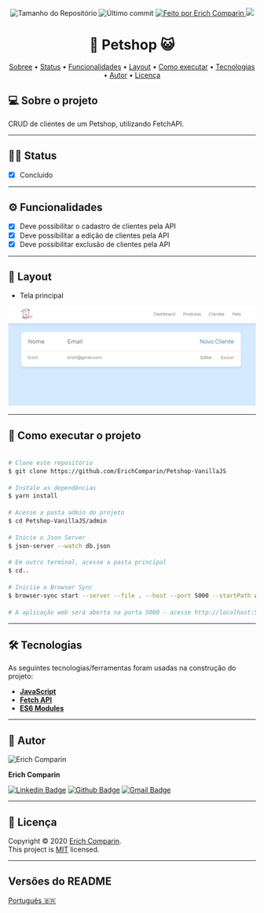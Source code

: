 <p align="center">
  <img alt="Tamanho do Repositório" src="https://img.shields.io/github/repo-size/ErichComparin/Petshop-VanillaJS?style=flat-square" />
  
  <img alt="Último commit" src="https://img.shields.io/github/last-commit/ErichComparin/Petshop-VanillaJS?style=flat-square" />

  <a href="https://github.com/ErichComparin">
    <img alt="Feito por Erich Comparin" src="https://img.shields.io/badge/feito%20por-Erich%20Comparin-orange?style=flat-square" />
  </a>

  <a href="./LICENSE">
    <img href="Licença MIT" src="https://img.shields.io/apm/l/vim-mode?style=flat-square" />
  </a>
</p>

<h1 align="center">
    🐶 Petshop 😺
</h1>

<!-- 🚧🚧 Em construção 🚧🚧 -->

<p align="center">
 <a href="#-sobre-o-projeto">Sobree</a> •
 <a href="#️-status">Status</a> •
 <a href="#️-funcionalidades">Funcionalidades</a> •
 <a href="#-layout">Layout</a> • 
 <a href="#-como-executar-o-projeto">Como executar</a> • 
 <a href="#-tecnologias">Tecnologias</a> •
 <a href="#-autor">Autor</a> • 
 <a href="#-licença">Licença</a>
</p>

## 💻 Sobre o projeto

CRUD de clientes de um Petshop, utilizando FetchAPI.

---

## 🏃‍♂️ Status

- [x] Concluído

---

## ⚙️ Funcionalidades

- [x] Deve possibilitar o cadastro de clientes pela API
- [x] Deve possibilitar a edição de clientes pela API
- [x] Deve possibilitar exclusão de clientes pela API

---

## 🎨 Layout

- Tela principal
<img alt="Tela principal" src="./readme/web1.jpg?raw=true">

---

## 🚀 Como executar o projeto

```bash

# Clone este repositório
$ git clone https://github.com/ErichComparin/Petshop-VanillaJS

# Instale as dependências
$ yarn install

# Acesse a pasta admin do projeto
$ cd Petshop-VanillaJS/admin

# Inicie o Json Server
$ json-server --watch db.json

# Em outro terminal, acesse a pasta principal
$ cd..

# Iniciie o Browser Sync
$ browser-sync start --server --file . --host --port 5000 --startPath admin/telas/lista_cliente.html

# A aplicação web será aberta na porta 5000 - acesse http://localhost:5000/admin/telas/lista_cliente.html

```

---

## 🛠 Tecnologias

As seguintes tecnologias/ferramentas foram usadas na construção do projeto:

-   **[JavaScript](https://www.javascript.com/)**
-   **[Fetch API](https://developer.mozilla.org/pt-BR/docs/Web/API/Fetch_API)**
-   **[ES6 Modules](https://developer.mozilla.org/pt-BR/docs/Web/JavaScript/Guide/M%C3%B3dulos)**

---

## 🧔 Autor

<img alt="Erich Comparin" src="https://avatars1.githubusercontent.com/u/49964553?s=460&u=cbfeb4a52528866ecd92b23fb86afa9bf1cc4ee2&v=4" width="120px"/>

**Erich Comparin**

[![Linkedin Badge](https://img.shields.io/badge/-Erich_Comparin-blue?style=flat-square&logo=Linkedin&logoColor=white&link=ttps://www.linkedin.com/in/erich-comparin-6923119b/)](https://www.linkedin.com/in/erich-comparin-6923119b/) [![Github Badge](https://img.shields.io/badge/-Erich_Comparin-000?style=flat-square&logo=Github&logoColor=white&link=https://github.com/ErichComparin)](https://github.com/ErichComparin) [![Gmail Badge](https://img.shields.io/badge/-erich.comparin@gmail.com-c14438?style=flat-square&logo=Gmail&logoColor=white&link=mailto:erich.comparin@gmail.com)](mailto:erich.comparin@gmail.com)

---

## 📝 Licença

Copyright © 2020 [Erich Comparin](https://github.com/ErichComparin).<br />
This project is [MIT](./LICENSE) licensed.

---

##  Versões do README

[Português 🇧🇷](./README.md)
